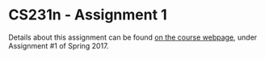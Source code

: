 # CS231n - Assignment 1

Details about this assignment can be found [on the course webpage](http://cs231n.github.io/), under Assignment #1 of Spring 2017.
